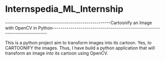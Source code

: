 # Internspedia_ML_Internship

-----------------------------------------------------Cartoonify an Image with OpenCV in Python---------------------------------------------------------------------------
 
 
 This is a python project  aim to transform images into its cartoon. Yes, to CARTOONIFY the images.
 Thus, I have  build a python application that will transform an image into its cartoon using OpenCV.
